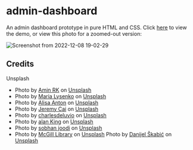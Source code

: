 # admin-dashboard

An admin dashboard prototype in pure HTML and CSS. Click [here](https://memoryfile.github.io/admin-dashboard) to view the demo, or view this photo for a zoomed-out version:
 
![Screenshot from 2022-12-08 19-02-29](https://user-images.githubusercontent.com/96447025/206592271-4b884644-8cab-4070-8969-be8bbeaf0ac4.png)

## Credits

Unsplash

* Photo by <a href="https://unsplash.com/@amiwnrk?utm_source=unsplash&utm_medium=referral&utm_content=creditCopyText">Amin RK</a> on <a href="https://unsplash.com/collections/38ml3KaaYgk/avatar?utm_source=unsplash&utm_medium=referral&utm_content=creditCopyText">Unsplash</a>
* Photo by <a href="https://unsplash.com/@manunalys?utm_source=unsplash&utm_medium=referral&utm_content=creditCopyText">Maria Lysenko</a> on <a href="https://unsplash.com/collections/XJ3isB0-fLA/avatar?utm_source=unsplash&utm_medium=referral&utm_content=creditCopyText">Unsplash</a>
* Photo by <a href="https://unsplash.com/@alisaanton?utm_source=unsplash&utm_medium=referral&utm_content=creditCopyText">Alisa Anton</a> on <a href="https://unsplash.com/collections/XJ3isB0-fLA/avatar?utm_source=unsplash&utm_medium=referral&utm_content=creditCopyText">Unsplash</a>
* Photo by <a href="https://unsplash.com/@j?utm_source=unsplash&utm_medium=referral&utm_content=creditCopyText">Jeremy Cai</a> on <a href="https://unsplash.com/collections/XJ3isB0-fLA/avatar?utm_source=unsplash&utm_medium=referral&utm_content=creditCopyText">Unsplash</a>
* Photo by <a href="https://unsplash.com/@charlesdeluvio?utm_source=unsplash&utm_medium=referral&utm_content=creditCopyText">charlesdeluvio</a> on <a href="https://unsplash.com/s/photos/profile-picture?utm_source=unsplash&utm_medium=referral&utm_content=creditCopyText">Unsplash</a>
* Photo by <a href="https://unsplash.com/@alanking?utm_source=unsplash&utm_medium=referral&utm_content=creditCopyText">alan King</a> on <a href="https://unsplash.com/s/photos/profile-picture?utm_source=unsplash&utm_medium=referral&utm_content=creditCopyText">Unsplash</a>
* Photo by <a href="https://unsplash.com/@sbhnleo?utm_source=unsplash&utm_medium=referral&utm_content=creditCopyText">sobhan joodi</a> on <a href="https://unsplash.com/s/photos/profile-picture?utm_source=unsplash&utm_medium=referral&utm_content=creditCopyText">Unsplash</a>
* Photo by <a href="https://unsplash.com/@mcgilllibrary?utm_source=unsplash&utm_medium=referral&utm_content=creditCopyText">McGill Library</a> on <a href="https://unsplash.com/s/photos/profile-picture?utm_source=unsplash&utm_medium=referral&utm_content=creditCopyText">Unsplash</a>
Photo by <a href="https://unsplash.com/@silentphocro?utm_source=unsplash&utm_medium=referral&utm_content=creditCopyText">Danijel Škabić</a> on <a href="https://unsplash.com/s/photos/woman-selfie?utm_source=unsplash&utm_medium=referral&utm_content=creditCopyText">Unsplash</a>
  
